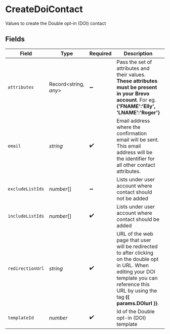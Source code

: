 # CreateDoiContact

Values to create the Double opt-in (DOI) contact


## Fields

| Field                                                                                                                                                                                             | Type                                                                                                                                                                                              | Required                                                                                                                                                                                          | Description                                                                                                                                                                                       | Example                                                                                                                                                                                           |
| ------------------------------------------------------------------------------------------------------------------------------------------------------------------------------------------------- | ------------------------------------------------------------------------------------------------------------------------------------------------------------------------------------------------- | ------------------------------------------------------------------------------------------------------------------------------------------------------------------------------------------------- | ------------------------------------------------------------------------------------------------------------------------------------------------------------------------------------------------- | ------------------------------------------------------------------------------------------------------------------------------------------------------------------------------------------------- |
| `attributes`                                                                                                                                                                                      | Record<string, *any*>                                                                                                                                                                             | :heavy_minus_sign:                                                                                                                                                                                | Pass the set of attributes and their values. **These attributes must be present in your Brevo account**. For eg. **{'FNAME':'Elly', 'LNAME':'Roger'}**<br/>                                       |                                                                                                                                                                                                   |
| `email`                                                                                                                                                                                           | *string*                                                                                                                                                                                          | :heavy_check_mark:                                                                                                                                                                                | Email address where the confirmation email will be sent. This email address will be the identifier for all other contact attributes.                                                              | elly@example.com                                                                                                                                                                                  |
| `excludeListIds`                                                                                                                                                                                  | *number*[]                                                                                                                                                                                        | :heavy_minus_sign:                                                                                                                                                                                | Lists under user account where contact should not be added                                                                                                                                        |                                                                                                                                                                                                   |
| `includeListIds`                                                                                                                                                                                  | *number*[]                                                                                                                                                                                        | :heavy_check_mark:                                                                                                                                                                                | Lists under user account where contact should be added                                                                                                                                            |                                                                                                                                                                                                   |
| `redirectionUrl`                                                                                                                                                                                  | *string*                                                                                                                                                                                          | :heavy_check_mark:                                                                                                                                                                                | URL of the web page that user will be redirected to after clicking on the double opt in URL. When editing your DOI template you can reference this URL by using the tag **{{ params.DOIurl }}**.<br/> | http://requestb.in/173lyyx1                                                                                                                                                                       |
| `templateId`                                                                                                                                                                                      | *number*                                                                                                                                                                                          | :heavy_check_mark:                                                                                                                                                                                | Id of the Double opt-in (DOI) template                                                                                                                                                            | 2                                                                                                                                                                                                 |